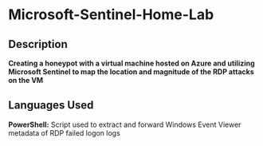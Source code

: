 # Microsoft-Sentinel-Home-Lab

## Description 

**Creating a honeypot with a virtual machine hosted on Azure and utilizing Microsoft Sentinel to map the location and magnitude of the RDP attacks on the VM**

## Languages Used

**PowerShell:** Script used to extract and forward Windows Event Viewer metadata of RDP failed logon logs
